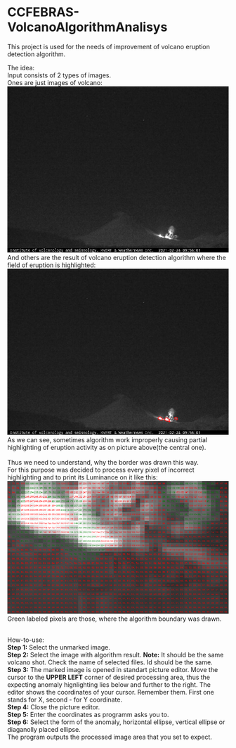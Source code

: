 # CCFEBRAS-VolcanoAlgorithmAnalisys
This project is used for the needs of improvement of volcano eruption detection algorithm.

The idea:<br>
Input consists of 2 types of images.<br>Ones are just images of volcano:<br>
![Иллюстрация к проекту](https://github.com/aANAESTHESIAa/CCFEBRAS-VolcanoAlgorithmAnalisys/raw/master/KLYU2_20210224095601_21355477.jpg)<br>
And others are the result of volcano eruption detection algorithm where the field of eruption is highlighted:<br>
![Иллюстрация к проекту](https://github.com/aANAESTHESIAa/CCFEBRAS-VolcanoAlgorithmAnalisys/raw/master/KLYU2_20210224095601_21355477.png)<br>
As we can see, sometimes algorithm work improperly causing  partial highlighting of eruption activity as on picture above(the central one).<br>
<br>
Thus we need to understand, why the border was drawn this way. <br>
For this purpose was decided to process every pixel of incorrect highlighting and to print its Luminance on it like this:<br>
![Иллюстрация к проекту](https://github.com/aANAESTHESIAa/CCFEBRAS-VolcanoAlgorithmAnalisys/raw/master/result.png)<br>
Green labeled pixels are those, where the algorithm boundary was drawn.<br><br>

How-to-use:<br>
<b>Step 1:</b> Select the unmarked image.<br>
<b>Step 2:</b> Select the image with algorithm result. <b>Note:</b> It should be the same volcano shot. Check the name of selected files. Id should be the same.<br>
<b>Step 3:</b> The marked image is opened in standart picture editor. Move the cursor to the <b>UPPER LEFT</b> corner of desired processing area, thus the expecting anomaly hignlighting lies below and further to the right. The editor shows the coordinates of your cursor. Remember them. First one stands for X, second - for Y coordinate.<br>
<b>Step 4:</b> Close the picture editor.<br>
<b>Step 5:</b> Enter the coordinates as programm asks you to.<br>
<b>Step 6:</b> Select the form of the anomaly, horizontal ellipse, vertical ellipse or diaganolly placed ellipse.<br>
The program outputs the processed image area that you set to expect.
